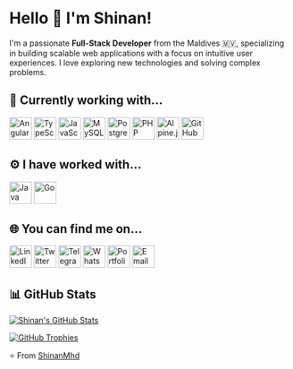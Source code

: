 # Hello 👋 I'm Shinan!

I'm a passionate **Full-Stack Developer** from the Maldives 🇲🇻, specializing in building scalable web applications with a focus on intuitive user experiences. I love exploring new technologies and solving complex problems.

## 🚀 Currently working with...

<img src="https://cdn.jsdelivr.net/gh/devicons/devicon/icons/angular/angular-original.svg" alt="Angular" width="40" height="40"/>
<img src="https://cdn.jsdelivr.net/gh/devicons/devicon/icons/typescript/typescript-original.svg" alt="TypeScript" width="40" height="40"/>
<img src="https://cdn.jsdelivr.net/gh/devicons/devicon/icons/javascript/javascript-original.svg" alt="JavaScript" width="40" height="40"/>
<img src="https://cdn.jsdelivr.net/gh/devicons/devicon/icons/mysql/mysql-original.svg" alt="MySQL" width="40" height="40"/>
<img src="https://cdn.jsdelivr.net/gh/devicons/devicon/icons/postgresql/postgresql-original.svg" alt="PostgreSQL" width="40" height="40"/>
<img src="https://cdn.jsdelivr.net/gh/devicons/devicon/icons/php/php-original.svg" alt="PHP" width="40" height="40"/>
<img src="https://cdn.jsdelivr.net/gh/devicons/devicon/icons/alpinejs/alpinejs-original.svg" alt="Alpine.js" width="40" height="40"/>
<img src="https://cdn.jsdelivr.net/gh/devicons/devicon/icons/github/github-original.svg" alt="GitHub" width="40" height="40"/>

## ⚙️ I have worked with...

<img src="https://cdn.jsdelivr.net/gh/devicons/devicon/icons/java/java-original.svg" alt="Java" width="40" height="40"/>
<img src="https://cdn.jsdelivr.net/gh/devicons/devicon/icons/go/go-original.svg" alt="Go" width="40" height="40"/>

## 🌐 You can find me on...

<a href="https://www.linkedin.com/in/shinanmhd/" target="_blank"><img src="https://cdn.jsdelivr.net/gh/devicons/devicon/icons/linkedin/linkedin-original.svg" alt="LinkedIn" width="40" height="40"/></a>
<a href="https://twitter.com/shinanmhd" target="_blank"><img src="https://cdn.jsdelivr.net/gh/devicons/devicon/icons/twitter/twitter-original.svg" alt="Twitter" width="40" height="40"/></a>
<a href="https://t.me/shinanmhd" target="_blank"><img src="https://cdn.jsdelivr.net/gh/devicons/devicon/icons/telegram/telegram-original.svg" alt="Telegram" width="40" height="40"/></a>
<a href="https://wa.me/yourphonenumber" target="_blank"><img src="https://cdn.jsdelivr.net/gh/devicons/devicon/icons/whatsapp/whatsapp-original.svg" alt="WhatsApp" width="40" height="40"/></a>
<a href="https://shinanmhd.com" target="_blank"><img src="https://img.shields.io/badge/Portfolio-FF5722?style=for-the-badge&logo=About.me&logoColor=white" alt="Portfolio" width="40" height="40"/></a>
<a href="mailto:shinanmhd@email.com"><img src="https://img.shields.io/badge/Email-D14836?style=for-the-badge&logo=gmail&logoColor=white" alt="Email" width="40" height="40"/></a>

## 📊 GitHub Stats

[![Shinan's GitHub Stats](https://github-readme-stats.vercel.app/api?username=shinanmhd&show_icons=true&theme=dark&hide_border=true&count_private=true)](https://github.com/anuraghazra/github-readme-stats)

[![GitHub Trophies](https://github-profile-trophy.vercel.app/?username=shinanmhd&theme=dark)](https://github.com/ryo-ma/github-profile-trophy)

⭐️ From [ShinanMhd](https://github.com/shinanmhd)